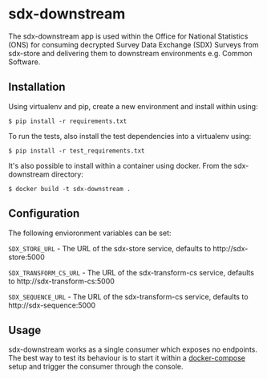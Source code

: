 # sdx-downstream

The sdx-downstream app is used within the Office for National Statistics (ONS) for consuming decrypted Survey Data Exchange (SDX) Surveys from sdx-store and delivering them to downstream environments e.g. Common Software.

## Installation

Using virtualenv and pip, create a new environment and install within using:

    $ pip install -r requirements.txt

To run the tests, also install the test dependencies into a virtualenv using:

    $ pip install -r test_requirements.txt

It's also possible to install within a container using docker. From the sdx-downstream directory:

    $ docker build -t sdx-downstream .

## Configuration

The following envioronment variables can be set:

`SDX_STORE_URL` - The URL of the sdx-store service, defaults to http://sdx-store:5000

`SDX_TRANSFORM_CS_URL` - The URL of the sdx-transform-cs service, defaults to http://sdx-transform-cs:5000

`SDX_SEQUENCE_URL` - The URL of the sdx-transform-cs service, defaults to http://sdx-sequence:5000

## Usage

sdx-downstream works as a single consumer which exposes no endpoints. The best way to test its behaviour is to start it within a [docker-compose](https://github.com/ONSdigital/sdx-compose) setup and trigger the consumer through the console.
